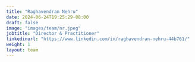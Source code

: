 ```yaml
---
title: "Raghavendran Nehru"
date: 2024-06-24T19:25:29-08:00
draft: false
image: "images/team/nr.jpeg"
jobtitle: "Director & Practitioner"
linkedinurl: "https://www.linkedin.com/in/raghavendran-nehru-44b761/"
weight: 1
layout: team
---
```




